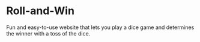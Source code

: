 # Roll-and-Win
Fun and easy-to-use website that lets you play a dice game and determines the winner with a toss of the dice.
